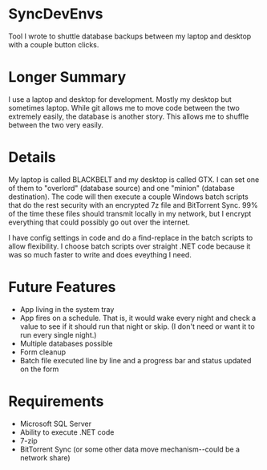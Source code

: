 # SyncDevEnvs
Tool I wrote to shuttle database backups between my laptop and desktop with a couple button clicks.

# Longer Summary
I use a laptop and desktop for development. Mostly my desktop but sometimes laptop. While git allows me to move code between the two extremely easily, the database is another story. This allows me to shuffle between the two very easily.

# Details
My laptop is called BLACKBELT and my desktop is called GTX. I can set one of them to "overlord" (database source) and one "minion" (database destination). The code will then execute a couple Windows batch scripts that do the rest security with an encrypted 7z file and BitTorrent Sync. 99% of the time these files should transmit locally in my network, but I encrypt everything that could possibly go out over the internet.

I have config settings in code and do a find-replace in the batch scripts to allow flexibility. I choose batch scripts over straight .NET code because it was so much faster to write and does eveything I need.

# Future Features
* App living in the system tray
* App fires on a schedule. That is, it would wake every night and check a value to see if it should run that night or skip. (I don't need or want it to run every single night.)
* Multiple databases possible
* Form cleanup
* Batch file executed line by line and a progress bar and status updated on the form

# Requirements
* Microsoft SQL Server
* Ability to execute .NET code
* 7-zip
* BitTorrent Sync (or some other data move mechanism--could be a network share)
